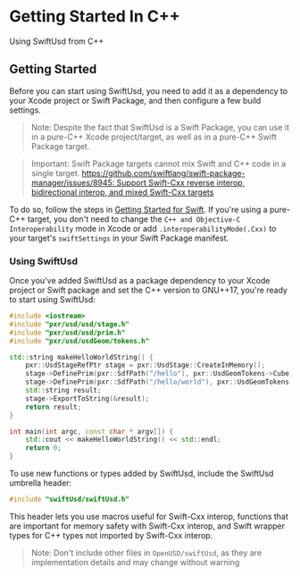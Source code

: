 # Getting Started In C++

Using SwiftUsd from C++

## Getting Started
Before you can start using SwiftUsd, you need to add it as a dependency to your Xcode project or Swift Package, and then configure a few build settings.

> Note: Despite the fact that SwiftUsd is a Swift Package, you can use it in a pure-C++ Xcode project/target, as well as in a pure-C++ Swift Package target.

> Important: Swift Package targets cannot mix Swift and C++ code in a single target. [https://github.com/swiftlang/swift-package-manager/issues/8945: Support Swift-Cxx reverse interop, bidirectional interop, and mixed Swift-Cxx targets](https://github.com/swiftlang/swift-package-manager/issues/8945)

To do so, follow the steps in [Getting Started for Swift](<doc:GettingStarted#Getting-Started>). If you're using a pure-C++ target, you don't need to change the `C++ and Objective-C Interoperability` mode in Xcode or add `.interoperabilityMode(.Cxx)` to your target's `swiftSettings` in your Swift Package manifest.

### Using SwiftUsd
Once you've added SwiftUsd as a package dependency to your Xcode project or Swift package and set the C++ version to GNU++17, you're ready to start using SwiftUsd:
```c++
#include <iostream>
#include "pxr/usd/usd/stage.h"
#include "pxr/usd/usd/prim.h"
#include "pxr/usd/usdGeom/tokens.h"

std::string makeHelloWorldString() {
    pxr::UsdStageRefPtr stage = pxr::UsdStage::CreateInMemory();
    stage->DefinePrim(pxr::SdfPath("/hello"), pxr::UsdGeomTokens->Cube);
    stage->DefinePrim(pxr::SdfPath("/hello/world"), pxr::UsdGeomTokens->Sphere);
    std::string result;
    stage->ExportToString(&result);
    return result;
}

int main(int argc, const char * argv[]) {
    std::cout << makeHelloWorldString() << std::endl;
    return 0;
}
```

To use new functions or types added by SwiftUsd, include the SwiftUsd umbrella header:
```c++
#include "swiftUsd/swiftUsd.h"
```
This header lets you use macros useful for Swift-Cxx interop, functions that are important for memory safety with Swift-Cxx interop, and Swift wrapper types for C++ types not imported by Swift-Cxx interop. 

> Note: Don't include other files in `OpenUSD/swiftUsd`, as they are implementation details and may change without warning